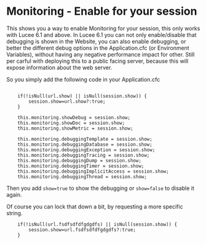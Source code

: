 <!--
{
  "title": "Monitoring - Enable for your session",
  "id": "monitoring-enable-for-your-session",
  "since": "6.1" 
  "categories": [
    "monitoring"
  ],
  "description": "Show",
  "keywords": [
    "monitoring",
    "session"
  ]
}
-->
# Monitoring - Enable for your session

This shows you a way to enable Monitoring for your session, this only works with Lucee 6.1 and above.
In Lucee 6.1 you can not only enable/disable that debugging is shown in the Website, you can also enable debugging, or better the different debug options in the Application.cfc (or Environment Variables), without having any negative performance impact for other.
Still per carful with deploying this to a public facing server, because this will expose information about the web server.

So you simply add the following code in your Application.cfc
```lucee

	if(!isNull(url.show) || isNull(session.show)) {
		session.show=url.show?:true;
	}

	this.monitoring.showDebug = session.show;
	this.monitoring.showDoc = session.show;
	this.monitoring.showMetric = session.show;

	this.monitoring.debuggingTemplate = session.show;
	this.monitoring.debuggingDatabase = session.show;
	this.monitoring.debuggingException = session.show;
	this.monitoring.debuggingTracing = session.show;
	this.monitoring.debuggingDump = session.show;
	this.monitoring.debuggingTimer = session.show;
	this.monitoring.debuggingImplicitAccess = session.show;
	this.monitoring.debuggingThread = session.show;

```
Then you add `show=true` to show the debugging or `show=false` to disable it again.

Of course you can lock that down a bit, by requesting a more specific string.
```lucee
	if(!isNull(url.fsdfsdfdfgdgdfs) || isNull(session.show)) {
		session.show=url.fsdfsdfdfgdgdfs?:true;
	}
```